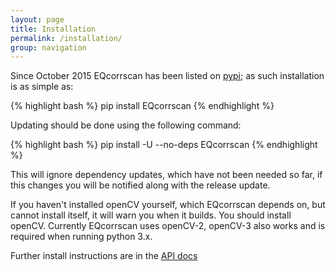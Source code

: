 ```yaml
---
layout: page
title: Installation
permalink: /installation/
group: navigation
---
```


Since October 2015 EQcorrscan has been listed on [pypi](https://pypi.python.org/pypi/EQcorrscan/0.0.8); as such installation
is as simple as:

{% highlight bash %}
pip install EQcorrscan
{% endhighlight %}

Updating should be done using the following command:

{% highlight bash %}
pip install -U --no-deps EQcorrscan
{% endhighlight %}

This will ignore dependency updates, which have not been needed so far, if this
changes you will be notified along with the release update.

If you haven't installed openCV yourself, which EQcorrscan depends on, but
cannot install itself, it will warn you when it builds.  You should install
openCV.  Currently EQcorrscan uses openCV-2, openCV-3 also works and is
required when running python 3.x.

Further install instructions are in the [API docs](http://eqcorrscan.readthedocs.io/en/latest/intro.html#installation)
